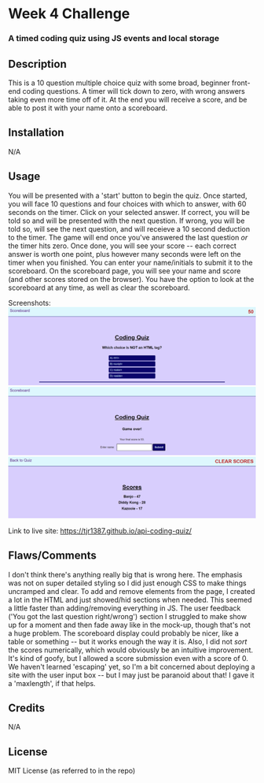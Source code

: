 # Week 4 Challenge
### A timed coding quiz using JS events and local storage


## Description
This is a 10 question multiple choice quiz with some broad, beginner front-end coding questions. A timer will tick down to zero, with wrong answers taking even more time off of it. At the end you will receive a score, and be able to post it with your name onto a scoreboard.

## Installation

N/A

## Usage
You will be presented with a 'start' button to begin the quiz. Once started, you will face 10 questions and four choices with which to answer, with 60 seconds on the timer. Click on your selected answer. If correct, you will be told so and will be presented with the next question. If wrong, you will be told so, will see the next question, and will receieve a 10 second deduction to the timer. The game will end once you've answered the last question _or_ the timer hits zero. Once done, you will see your score -- each correct answer is worth one point, plus however many seconds were left on the timer when you finished. You can enter your name/initials to submit it to the scoreboard. On the scoreboard page, you will see your name and score (and other scores stored on the browser). You have the option to look at the scoreboard at any time, as well as clear the scoreboard.

Screenshots:
![A quiz question](/assets/mockups/quiz.png?raw=true)
![Game over screen; submit score form](/assets/mockups/game-over.png?raw=true)
![Scoreboard with a few scores](/assets/mockups/scoreboard.png?raw=true)

Link to live site: https://tjr1387.github.io/api-coding-quiz/


## Flaws/Comments
I don't think there's anything really big that is wrong here. The emphasis was not on super detailed styling so I did just enough CSS to make things uncramped and clear. To add and remove elements from the page, I created a lot in the HTML and just showed/hid sections when needed. This seemed a little faster than adding/removing everything in JS. The user feedback ('You got the last question right/wrong') section I struggled to make show up for a moment and then fade away like in the mock-up, though that's not a huge problem. The scoreboard display could probably be nicer, like a table or something -- but it works enough the way it is. Also, I did not _sort_ the scores numerically, which would obviously be an intuitive improvement. It's kind of goofy, but I allowed a score submission even with a score of 0.
 We haven't learned 'escaping' yet, so I'm a bit concerned about deploying a site with the user input box -- but I may just be paranoid about that! I gave it a 'maxlength', if that helps.

## Credits

N/A

## License

MIT License (as referred to in the repo)
